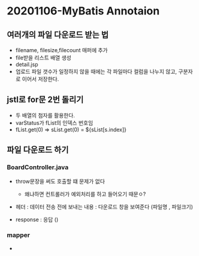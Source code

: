 # 20201106-MyBatis Annotaion

## 여러개의 파일 다운로드 받는 법

- filename, filesize,filecount 매퍼에 추가
- file받을 리스트 배열 생성
- detail.jsp 
- 업로드 파일 갯수가 일정하지 않을 때에는 각 파일마다 컬럼을 나누지 않고, 구분자로 이어서 저장한다.


## jstl로 for문 2번 돌리기

- 두 배열의 첨자를 활용한다.
- varStatus가 fList의 인덱스 번호임
- fList.get(0) => sList.get(0) = ${sList[s.index]}


## 파일 다운로드 하기

### BoardController.java
- throw문장을 써도 호출할 떄 문제가 없다
  - 왜냐하면 컨트롤러가 예외처리를 하고 들어오기 때문ㅇ?
  
- 헤더 : 데이터 전송 전에 보내는 내용 : 다운로드 창을 보여준다 (파일명 , 파일크기)


- response : 응답 ()



### mapper
- 
